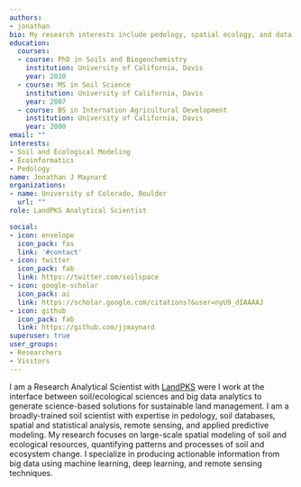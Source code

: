 ```yaml
---
authors:
- jonathan
bio: My research interests include pedology, spatial ecology, and data science.
education:
  courses:
  - course: PhD in Soils and Biogeochemistry
    institution: University of California, Davis
    year: 2010
  - course: MS in Soil Science
    institution: University of California, Davis
    year: 2007
  - course: BS in Internation Agricultural Development
    institution: University of California, Davis
    year: 2000
email: ""
interests:
- Soil and Ecological Modeling
- Ecoinformatics
- Pedology
name: Jonathan J Maynard
organizations:
- name: University of Colorado, Boulder
  url: ""
role: LandPKS Analytical Scientist

social:
- icon: envelope
  icon_pack: fas
  link: '#contact'
- icon: twitter
  icon_pack: fab
  link: https://twitter.com/soilspace
- icon: google-scholar
  icon_pack: ai
  link: https://scholar.google.com/citations?&user=nyU9_dIAAAAJ
- icon: github
  icon_pack: fab
  link: https://github.com/jjmaynard
superuser: true
user_groups:
- Researchers
- Visitors
---
```


I am a Research Analytical Scientist with [LandPKS](https://landpotential.org/) were I work at the interface between soil/ecological sciences and big data analytics to generate science-based solutions for sustainable land management. I am a broadly-trained soil scientist with expertise in pedology, soil databases, spatial and statistical analysis, remote sensing, and applied predictive modeling. My research focuses on large-scale spatial modeling of soil and ecological resources, quantifying patterns and processes of soil and ecosystem change. I specialize in producing actionable information from big data using machine learning, deep learning, and remote sensing techniques.




